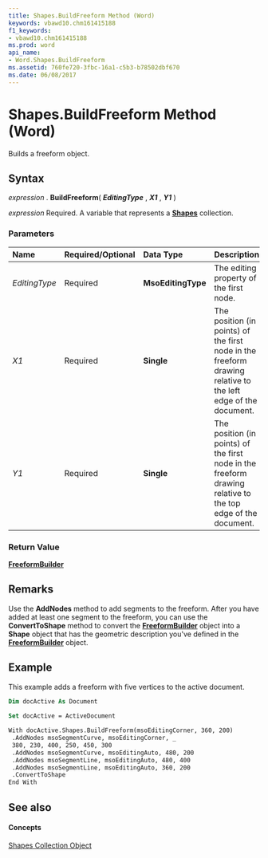```yaml
---
title: Shapes.BuildFreeform Method (Word)
keywords: vbawd10.chm161415188
f1_keywords:
- vbawd10.chm161415188
ms.prod: word
api_name:
- Word.Shapes.BuildFreeform
ms.assetid: 760fe720-3fbc-16a1-c5b3-b78502dbf670
ms.date: 06/08/2017
---
```



# Shapes.BuildFreeform Method (Word)

Builds a freeform object.


## Syntax

 _expression_ . **BuildFreeform**( **_EditingType_** , **_X1_** , **_Y1_** )

 _expression_ Required. A variable that represents a **[Shapes](shapes-object-word.md)** collection.


### Parameters



|**Name**|**Required/Optional**|**Data Type**|**Description**|
|:-----|:-----|:-----|:-----|
| _EditingType_|Required| **MsoEditingType**|The editing property of the first node.|
| _X1_|Required| **Single**|The position (in points) of the first node in the freeform drawing relative to the left edge of the document.|
| _Y1_|Required| **Single**|The position (in points) of the first node in the freeform drawing relative to the top edge of the document.|

### Return Value

 **[FreeformBuilder](freeformbuilder-object-word.md)**


## Remarks

Use the **AddNodes** method to add segments to the freeform. After you have added at least one segment to the freeform, you can use the **ConvertToShape** method to convert the **[FreeformBuilder](freeformbuilder-object-word.md)** object into a **Shape** object that has the geometric description you've defined in the **[FreeformBuilder](freeformbuilder-object-word.md)** object.


## Example

This example adds a freeform with five vertices to the active document.


```vb
Dim docActive As Document 
 
Set docActive = ActiveDocument 

```


```vb
With docActive.Shapes.BuildFreeform(msoEditingCorner, 360, 200) 
 .AddNodes msoSegmentCurve, msoEditingCorner, _ 
 380, 230, 400, 250, 450, 300 
 .AddNodes msoSegmentCurve, msoEditingAuto, 480, 200 
 .AddNodes msoSegmentLine, msoEditingAuto, 480, 400 
 .AddNodes msoSegmentLine, msoEditingAuto, 360, 200 
 .ConvertToShape 
End With
```


## See also


#### Concepts


[Shapes Collection Object](shapes-object-word.md)

